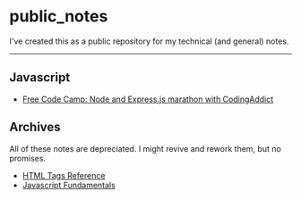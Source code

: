 # public_notes
I've created this as a public repository for my technical (and general) notes. 

---

## Javascript
- [Free Code Camp: Node and Express.js marathon with CodingAddict](/Javascript/fcc_node_codingaddict.md)

## Archives
All of these notes are depreciated. I might revive and rework them, but no promises.
- [HTML Tags Reference](/Archives/html_tags_reference.md)
- [Javascript Fundamentals](/Archives/javascript_fundamentals.md)